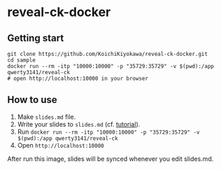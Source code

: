 # reveal-ck-docker

## Getting start
```shell
git clone https://github.com/KoichiKiyokawa/reveal-ck-docker.git
cd sample
docker run --rm -itp "10000:10000" -p "35729:35729" -v $(pwd):/app qwerty3141/reveal-ck
# open http://localhost:10000 in your browser
```

## How to use
1. Make `slides.md` file.
1. Write your slides to `slides.md` (cf. [tutorial](http://jedcn.github.io/reveal-ck/tutorial/)).
1. Run `docker run --rm -itp "10000:10000" -p "35729:35729" -v $(pwd):/app qwerty3141/reveal-ck`
1. Open `http://localhost:10000`

After run this image, slides will be synced whenever you edit slides.md.
